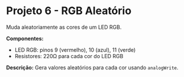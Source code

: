 # Projeto 6 - RGB Aleatório

Muda aleatoriamente as cores de um LED RGB.

**Componentes:**
- LED RGB: pinos 9 (vermelho), 10 (azul), 11 (verde)
- Resistores: 220Ω para cada cor do LED RGB

**Descrição:** Gera valores aleatórios para cada cor usando `analogWrite`.
